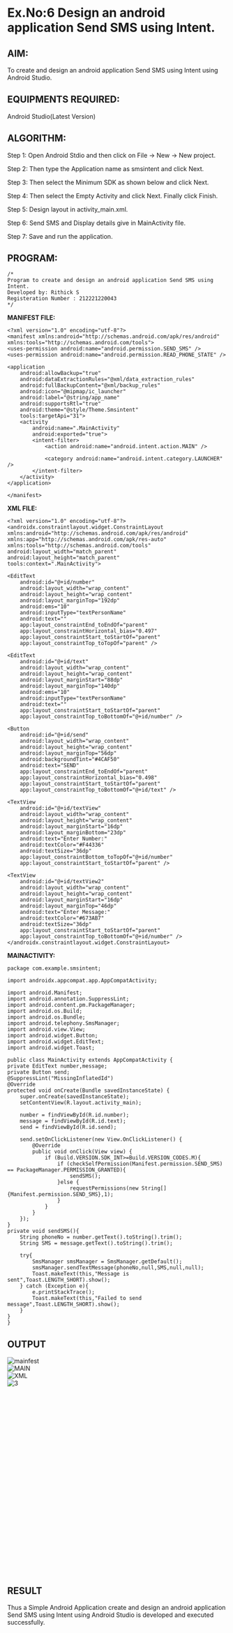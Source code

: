 
# Ex.No:6 Design an android application Send SMS using Intent.


## AIM:

To create and design an android application Send SMS using Intent using Android Studio.

## EQUIPMENTS REQUIRED:

Android Studio(Latest Version)

## ALGORITHM:

Step 1: Open Android Stdio and then click on File -> New -> New project.

Step 2: Then type the Application name as smsintent and click Next. 

Step 3: Then select the Minimum SDK as shown below and click Next.

Step 4: Then select the Empty Activity and click Next. Finally click Finish.

Step 5: Design layout in activity_main.xml.

Step 6: Send SMS and Display details give in MainActivity file.

Step 7: Save and run the application.

## PROGRAM:
```
/*
Program to create and design an android application Send SMS using Intent.
Developed by: Rithick S
Registeration Number : 212221220043
*/
```
**MANIFEST FILE:**

    <?xml version="1.0" encoding="utf-8"?>
    <manifest xmlns:android="http://schemas.android.com/apk/res/android"
    xmlns:tools="http://schemas.android.com/tools">
    <uses-permission android:name="android.permission.SEND_SMS" />
    <uses-permission android:name="android.permission.READ_PHONE_STATE" />

    <application
        android:allowBackup="true"
        android:dataExtractionRules="@xml/data_extraction_rules"
        android:fullBackupContent="@xml/backup_rules"
        android:icon="@mipmap/ic_launcher"
        android:label="@string/app_name"
        android:supportsRtl="true"
        android:theme="@style/Theme.Smsintent"
        tools:targetApi="31">
        <activity
            android:name=".MainActivity"
            android:exported="true">
            <intent-filter>
                <action android:name="android.intent.action.MAIN" />

                <category android:name="android.intent.category.LAUNCHER" />
            </intent-filter>
        </activity>
    </application>

    </manifest>

**XML FILE:**
    
    <?xml version="1.0" encoding="utf-8"?>
    <androidx.constraintlayout.widget.ConstraintLayout xmlns:android="http://schemas.android.com/apk/res/android"
    xmlns:app="http://schemas.android.com/apk/res-auto"
    xmlns:tools="http://schemas.android.com/tools"
    android:layout_width="match_parent"
    android:layout_height="match_parent"
    tools:context=".MainActivity">

    <EditText
        android:id="@+id/number"
        android:layout_width="wrap_content"
        android:layout_height="wrap_content"
        android:layout_marginTop="192dp"
        android:ems="10"
        android:inputType="textPersonName"
        android:text=""
        app:layout_constraintEnd_toEndOf="parent"
        app:layout_constraintHorizontal_bias="0.497"
        app:layout_constraintStart_toStartOf="parent"
        app:layout_constraintTop_toTopOf="parent" />

    <EditText
        android:id="@+id/text"
        android:layout_width="wrap_content"
        android:layout_height="wrap_content"
        android:layout_marginStart="88dp"
        android:layout_marginTop="140dp"
        android:ems="10"
        android:inputType="textPersonName"
        android:text=""
        app:layout_constraintStart_toStartOf="parent"
        app:layout_constraintTop_toBottomOf="@+id/number" />

    <Button
        android:id="@+id/send"
        android:layout_width="wrap_content"
        android:layout_height="wrap_content"
        android:layout_marginTop="56dp"
        android:backgroundTint="#4CAF50"
        android:text="SEND"
        app:layout_constraintEnd_toEndOf="parent"
        app:layout_constraintHorizontal_bias="0.498"
        app:layout_constraintStart_toStartOf="parent"
        app:layout_constraintTop_toBottomOf="@+id/text" />

    <TextView
        android:id="@+id/textView"
        android:layout_width="wrap_content"
        android:layout_height="wrap_content"
        android:layout_marginStart="16dp"
        android:layout_marginBottom="23dp"
        android:text="Enter Number:"
        android:textColor="#F44336"
        android:textSize="36dp"
        app:layout_constraintBottom_toTopOf="@+id/number"
        app:layout_constraintStart_toStartOf="parent" />

    <TextView
        android:id="@+id/textView2"
        android:layout_width="wrap_content"
        android:layout_height="wrap_content"
        android:layout_marginStart="16dp"
        android:layout_marginTop="46dp"
        android:text="Enter Message:"
        android:textColor="#673AB7"
        android:textSize="36dp"
        app:layout_constraintStart_toStartOf="parent"
        app:layout_constraintTop_toBottomOf="@+id/number" />
    </androidx.constraintlayout.widget.ConstraintLayout>

**MAINACTIVITY:**

    package com.example.smsintent;

    import androidx.appcompat.app.AppCompatActivity;

    import android.Manifest;
    import android.annotation.SuppressLint;
    import android.content.pm.PackageManager;
    import android.os.Build;
    import android.os.Bundle;
    import android.telephony.SmsManager;
    import android.view.View;
    import android.widget.Button;
    import android.widget.EditText;
    import android.widget.Toast;
  
    public class MainActivity extends AppCompatActivity {
    private EditText number,message;
    private Button send;
    @SuppressLint("MissingInflatedId")
    @Override
    protected void onCreate(Bundle savedInstanceState) {
        super.onCreate(savedInstanceState);
        setContentView(R.layout.activity_main);

        number = findViewById(R.id.number);
        message = findViewById(R.id.text);
        send = findViewById(R.id.send);

        send.setOnClickListener(new View.OnClickListener() {
            @Override
            public void onClick(View view) {
                if (Build.VERSION.SDK_INT>=Build.VERSION_CODES.M){
                    if (checkSelfPermission(Manifest.permission.SEND_SMS) == PackageManager.PERMISSION_GRANTED){
                        sendSMS();
                    }else {
                        requestPermissions(new String[]{Manifest.permission.SEND_SMS},1);
                    }
                }
            }
        });
    }
    private void sendSMS(){
        String phoneNo = number.getText().toString().trim();
        String SMS = message.getText().toString().trim();

        try{
            SmsManager smsManager = SmsManager.getDefault();
            smsManager.sendTextMessage(phoneNo,null,SMS,null,null);
            Toast.makeText(this,"Message is sent",Toast.LENGTH_SHORT).show();
        } catch (Exception e){
            e.printStackTrace();
            Toast.makeText(this,"Failed to send message",Toast.LENGTH_SHORT).show();
        }
    }
    }

## OUTPUT
  
  ![mainfest](https://github.com/HariHaranLK/Mobile-Application-Development/assets/132996089/026dc568-698b-4434-94aa-663fce7dc0aa) <br>
  ![MAIN](https://github.com/HariHaranLK/Mobile-Application-Development/assets/132996089/b40ca3f7-8d2c-47ba-9153-f86e69e0bd05) <br>
  ![XML](https://github.com/HariHaranLK/Mobile-Application-Development/assets/132996089/0e05453b-4c53-4f71-ae8a-db9457c87bdd) <br>
  ![3](https://github.com/HariHaranLK/Mobile-Application-Development/assets/132996089/084544a5-9519-488f-88b6-194852b65765) <br>
<br><br><br><br><br><br><br><br><br><br><br><br><br><br><br><br><br><br><br><br><br><br><br><br><br>

## RESULT
Thus a Simple Android Application create and design an android application Send SMS using Intent using Android Studio is developed and executed successfully.
